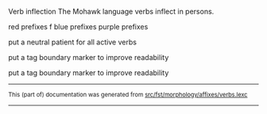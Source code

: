 Verb inflection
The Mohawk language verbs inflect in persons.

red prefixes f
blue prefixes
purple prefixes

put a neutral patient for all active verbs

put a tag boundary marker to improve readability

put a tag boundary marker to improve readability

* * *

<small>This (part of) documentation was generated from [src/fst/morphology/affixes/verbs.lexc](https://github.com/giellalt/lang-moh/blob/main/src/fst/morphology/affixes/verbs.lexc)</small>

---

